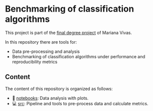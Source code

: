 # Benchmarking of classification algorithms

This project is part of the [final degree project](https://github.com/marianaiv/tesis_grado_UCV) of Mariana Vivas.

In this repository there are tools for: 
- Data pre-processing and analysis
- Benchmarking of classification algorithms under performance and reproducibility metrics

## Content
The content of this repository is organized as follows:
* :book: [notebooks](notebooks): Data analysis with plots.
* :computer: [src](src): Pipeline and tools to pre-process data and calculate metrics.
